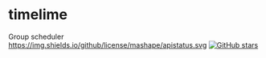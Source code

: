 # timelime
Group scheduler
https://img.shields.io/github/license/mashape/apistatus.svg
[![GitHub stars](https://img.shields.io/github/stars/bevacqua/awesome-badges.svg?style=social&label=Star)](https://github.com/bevacqua/awesome-badges)
